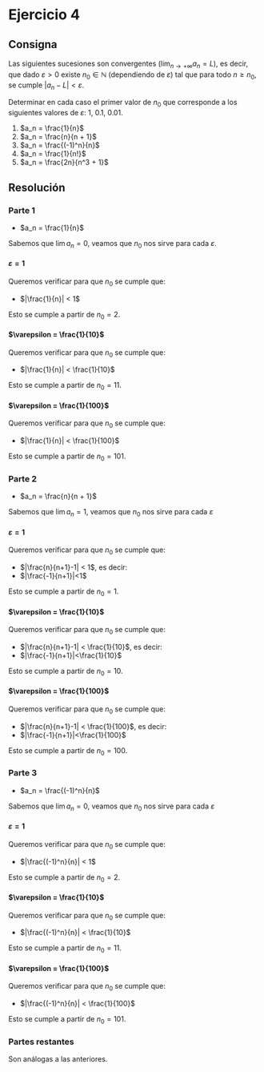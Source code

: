 # Ejercicio 4

## Consigna

Las siguientes sucesiones son convergentes ($\lim_{n \to +\infty} a_n = L$), es decir, que dado $\varepsilon > 0$ existe $n_0 \in \mathbb{N}$ (dependiendo de $\varepsilon$) tal que para todo $n \geq n_0$, se cumple $|a_n - L| < \varepsilon$.  

Determinar en cada caso el primer valor de $n_0$ que corresponde a los siguientes valores de $\varepsilon$: $1$, $0.1$, $0.01$.

1. $a_n = \frac{1}{n}$  
2. $a_n = \frac{n}{n + 1}$  
3. $a_n = \frac{(-1)^n}{n}$  
4. $a_n = \frac{1}{n!}$  
5. $a_n = \frac{2n}{n^3 + 1}$ 

## Resolución

### Parte 1

- $a_n = \frac{1}{n}$

Sabemos que $\lim a_n=0$, veamos que $n_0$ nos sirve para cada $\varepsilon$.

#### $\varepsilon = 1$

Queremos verificar para que $n_0$ se cumple que:

- $|\frac{1}{n}| < 1$

Esto se cumple a partir de $n_0=2$.

#### $\varepsilon = \frac{1}{10}$

Queremos verificar para que $n_0$ se cumple que:

- $|\frac{1}{n}| < \frac{1}{10}$

Esto se cumple a partir de $n_0=11$.

#### $\varepsilon = \frac{1}{100}$

Queremos verificar para que $n_0$ se cumple que:

- $|\frac{1}{n}| < \frac{1}{100}$

Esto se cumple a partir de $n_0=101$.

### Parte 2

- $a_n = \frac{n}{n + 1}$

Sabemos que $\lim a_n=1$, veamos que $n_0$ nos sirve para cada $\varepsilon$

#### $\varepsilon = 1$

Queremos verificar para que $n_0$ se cumple que:

- $|\frac{n}{n+1}-1| < 1$, es decir:
- $|\frac{-1}{n+1}|<1$

Esto se cumple a partir de $n_0=1$.

#### $\varepsilon = \frac{1}{10}$

Queremos verificar para que $n_0$ se cumple que:

- $|\frac{n}{n+1}-1| < \frac{1}{10}$, es decir:
- $|\frac{-1}{n+1}|<\frac{1}{10}$

Esto se cumple a partir de $n_0=10$.

#### $\varepsilon = \frac{1}{100}$

Queremos verificar para que $n_0$ se cumple que:

- $|\frac{n}{n+1}-1| < \frac{1}{100}$, es decir:
- $|\frac{-1}{n+1}|<\frac{1}{100}$

Esto se cumple a partir de $n_0=100$.


### Parte 3

- $a_n = \frac{(-1)^n}{n}$

Sabemos que $\lim a_n=0$, veamos que $n_0$ nos sirve para cada $\varepsilon$

#### $\varepsilon = 1$

Queremos verificar para que $n_0$ se cumple que:

- $|\frac{(-1)^n}{n}| < 1$

Esto se cumple a partir de $n_0=2$.

#### $\varepsilon = \frac{1}{10}$

Queremos verificar para que $n_0$ se cumple que:

- $|\frac{(-1)^n}{n}| < \frac{1}{10}$

Esto se cumple a partir de $n_0=11$.

#### $\varepsilon = \frac{1}{100}$

Queremos verificar para que $n_0$ se cumple que:

- $|\frac{(-1)^n}{n}| < \frac{1}{100}$

Esto se cumple a partir de $n_0=101$.

### Partes restantes

Son análogas a las anteriores.